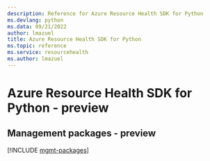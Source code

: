 ```yaml
---
description: Reference for Azure Resource Health SDK for Python
ms.devlang: python
ms.data: 09/21/2022
author: lmazuel
title: Azure Resource Health SDK for Python
ms.topic: reference
ms.service: resourcehealth
ms.author: lmazuel
---
```

# Azure Resource Health SDK for Python - preview

## Management packages - preview
[!INCLUDE [mgmt-packages](resource-health-mgmt-index.md)]